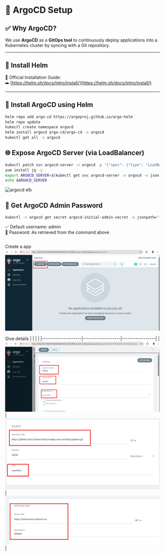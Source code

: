 # 🚀 ArgoCD Setup

## ✅ Why ArgoCD?

We use **ArgoCD** as a **GitOps tool** to continuously deploy applications into a Kubernetes cluster by syncing with a Git repository.

---

## 🧰 Install Helm

📖 Official Installation Guide:  
➡️ [https://helm.sh/docs/intro/install/](https://helm.sh/docs/intro/install/)

---

## 🔧 Install ArgoCD using Helm

```bash
helm repo add argo-cd https://argoproj.github.io/argo-helm
helm repo update
kubectl create namespace argocd
helm install argocd argo-cd/argo-cd -n argocd
kubectl get all -n argocd
```

## 🌐 Expose ArgoCD Server (via LoadBalancer)

```bash
kubectl patch svc argocd-server -n argocd -p '{"spec": {"type": "LoadBalancer"}}'
yum install jq -y
export ARGOCD_SERVER=$(kubectl get svc argocd-server -n argocd -o json | jq --raw-output '.status.loadBalancer.ingress[0].hostname')
echo $ARGOCD_SERVER
```
![argocd elb](docs/argocd_command.png)

## 🔐 Get ArgoCD Admin Password
```bash
kubectl -n argocd get secret argocd-initial-admin-secret -o jsonpath="{.data.password}" | base64 -d
```
✅ Default username: admin  
🔐 Password: As retrieved from the command above  

## 
Create a app
![New app](docs/assets/argo_new_app.png)  

Give details
|  |  |  |
|--------------------|-------------------|-----------------|
| ![D1](assets/argo1.png) | ![D2](assets/argo2.png) | ![D3](assets/argo3.png) |







